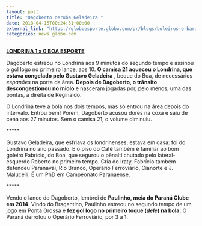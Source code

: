 ```yaml
---
layout: post
title: "Dagoberto deruba Geladeira "
date: 2018-04-15T00:24:51+00:00
external_link: "https://globoesporte.globo.com/pr/blogs/boleiros-e-barangas/post/2018/04/15/dagoberto-derruba-geladeira.ghtml"
categories: news globo.com
---
```

 
 
 

 
 
 
 

[**LONDRINA 1 x 0 BOA ESPORTE**](http://globoesporte.globo.com/pr/futebol/brasileirao-serie-b/jogo/14-04-2018/londrina-boa/)

 
 
 

Dagoberto estreou no Londrina aos 9 minutos do segundo tempo e assinou o gol logo no primeiro lance, aos 10. **O camisa 21 aqueceu o Londrina, que estava congelado pelo Gustavo Geladeira** , beque do Boa, de necessários _espanões_ na porta da área. **Depois de Dagoberto, o trânsito descongestionou no miolo** e nasceram jogadas por, pelo menos, uma das pontas, a direita de Reginaldo.

 
 
 

O Londrina teve a bola nos dois tempos, mas só entrou na área depois do intervalo. Entrou bem! Porem, Dagoberto acusou dores na coxa e saiu de cena aos 27 minutos. Sem o camisa 21, o volume diminuiu.

 
 
 

\*\*\*\*\*

 
 
 

Gustavo Geladeira, que esfriava os londrinenses, estava em casa: foi do Londrina no ano passado. E o piso do Café também é familiar ao bom goleiro Fabrício, do Boa, que segurou o pênalti chutado pelo lateral-esquerdo Roberto no primeiro tempo. Cria do Iraty, Fabrício também defendeu Paranavaí, Rio Branco, Operário Ferroviário, Cianorte e J. Malucelli. É um PhD em Campeonato Paranaense.

 
 
 

\*\*\*\*\*

 
 
 
 

Vendo o lance do Dagoberto, lembrei de **Paulinho, meia do Paraná Clube em 2014**. Vindo do Bragantino, Paulinho estreou no segundo tempo de um jogo em Ponta Grossa e **fez gol logo no primeiro toque (****_dele_****) na bola.** O Paraná derrotou o Operário Ferroviário, por 3 a 1.

 
 
 
